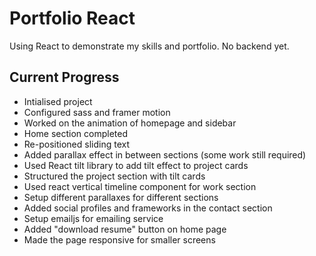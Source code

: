 # Portfolio React

Using React to demonstrate my skills and portfolio. No backend yet.

## Current Progress

- Intialised project
- Configured sass and framer motion
- Worked on the animation of homepage and sidebar
- Home section completed
- Re-positioned sliding text
- Added parallax effect in between sections (some work still required)
- Used React tilt library to add tilt effect to project cards 
- Structured the project section with tilt cards
- Used react vertical timeline component for work section
- Setup different parallaxes for different sections
- Added social profiles and frameworks in the contact section
- Setup emailjs for emailing service
- Added "download resume" button on home page
- Made the page responsive for smaller screens



